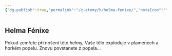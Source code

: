 ```yaml
---
{"dg-publish":true,"permalink":"/z-atomy/h/helma-fenixe/","noteIcon":""}
---
```


## Helma Fénixe
Pokud zemřete při nošení této helmy, Vaše tělo exploduje v plamenech a horkém popelu. Znovu povstanete z popela...